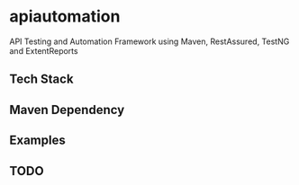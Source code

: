 # apiautomation
API Testing and Automation Framework using Maven, RestAssured, TestNG and ExtentReports


## Tech Stack


## Maven Dependency


## Examples














## TODO